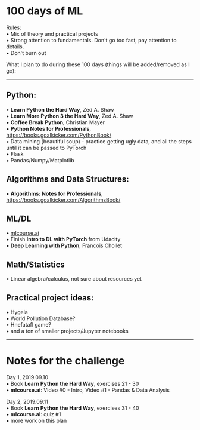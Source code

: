 # 100 days of ML  

Rules:  
• Mix of theory and practical projects  
• Strong attention to fundamentals. Don't go too fast, pay attention to details.  
• Don't burn out

What I plan to do during these 100 days (things will be added/removed as I go):  

---
## Python:  
• **Learn Python the Hard Way**, Zed A. Shaw  
• **Learn More Python 3 the Hard Way**, Zed A. Shaw  
• **Coffee Break Python**, Christian Mayer  
• **Python Notes for Professionals**, https://books.goalkicker.com/PythonBook/  
• Data mining (beautiful soup) - practice getting ugly data, and all the steps until it can be passed to PyTorch   
• Flask  
• Pandas/Numpy/Matplotlib  

## Algorithms and Data Structures:  
• **Algorithms: Notes for Professionals**,  https://books.goalkicker.com/AlgorithmsBook/  

## ML/DL  
• [mlcourse.ai](https://www.mlcourse.ai)  
• Finish **Intro to DL with PyTorch** from Udacity  
• **Deep Learning with Python**, Francois Chollet  

## Math/Statistics
• Linear algebra/calculus, not sure about resources yet   

## Practical project ideas:  
• Hygeia  
• World Pollution Database?  
• Hnefatafl game?  
• and a ton of smaller projects/Jupyter notebooks  

---
# Notes for the challenge

Day 1, 2019.09.10  
• Book **Learn Python the Hard Way**, exercises 21 - 30  
• **mlcourse.ai**: Video #0 - Intro, Video #1 - Pandas & Data Analysis

Day 2,  2019.09.11  
• Book **Learn Python the Hard Way**, exercises 31 - 40  
• **mlcourse.ai**: quiz #1  
• more work on this plan
